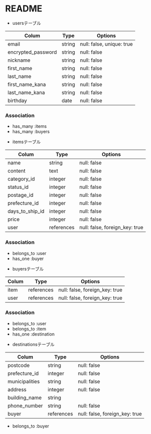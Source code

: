 # README

* usersテーブル

| Colum                  | Type              | Options                               |
|------------------------|-------------------|---------------------------------------|
| email                  | string            |  null: false, unique: true            |
| encrypted_password     | string            |  null: false                          |
| nickname               | string            |  null: false                          |
| first_name             | string            |  null: false                          |
| last_name              | string            |  null: false                          |
| first_name_kana        | string            |  null: false                          |
| last_name_kana         | string            |  null: false                          |
| birthday               | date              |  null: false                          |


### Association
- has_many :items
- has_many :buyers

* itemsテーブル

| Colum                  | Type              | Options                               |
|------------------------|-------------------|---------------------------------------|
| name                   | string            |  null: false                          |
| content                | text              |  null: false                          |
| category_id            | integer           |  null: false                          |
| status_id              | integer           |  null: false                          |
| postage_id             | integer           |  null: false                          |
| prefecture_id          | integer           |  null: false                          |
| days_to_ship_id        | integer           |  null: false                          |
| price                  | integer           |  null: false                          |
| user                   | references        |  null: false, foreign_key: true       |


### Association
- belongs_to :user
- has_one :buyer

* buyersテーブル

| Colum                  | Type              | Options                               |
|------------------------|-------------------|---------------------------------------|
| item                   | references        |  null: false, foreign_key: true       |
| user                   | references        |  null: false, foreign_key: true       |


### Association
- belongs_to :user
- belongs_to :item
- has_one :destination

* destinationsテーブル

| Colum                  | Type              | Options                               |
|------------------------|-------------------|---------------------------------------|
| postcode               | string            |  null: false                          |
| prefecture_id          | integer           |  null: false                          |
| municipalities         | string            |  null: false                          |
| address                | integer           |  null: false                          |
| building_name          | string            |                                       |
| phone_number           | string            |  null: false                          |
| buyer                  | references        |  null: false, foreign_key: true       |


- belongs_to :buyer